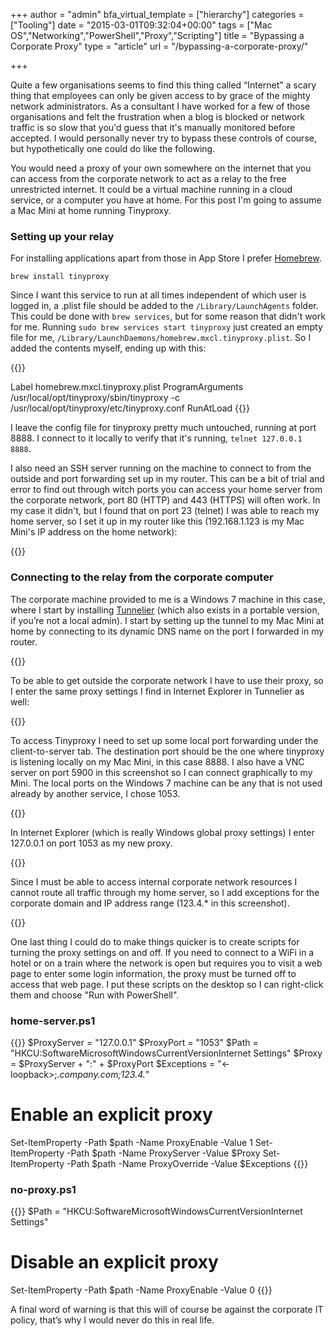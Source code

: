 +++
author = "admin"
bfa_virtual_template = ["hierarchy"]
categories = ["Tooling"]
date = "2015-03-01T09:32:04+00:00"
tags = ["Mac OS","Networking","PowerShell","Proxy","Scripting"]
title = "Bypassing a Corporate Proxy"
type = "article"
url = "/bypassing-a-corporate-proxy/"

+++

Quite a few organisations seems to find this thing called &#8220;Internet&#8221; a scary thing that employees can only be given access to by grace of the mighty network administrators. As a consultant I have worked for a few of those organisations and felt the frustration when a blog is blocked or network traffic is so slow that you'd guess that it's manually monitored before accepted. I would personally never try to bypass these controls of course, but hypothetically one could do like the following.

You would need a proxy of your own somewhere on the internet that you can access from the corporate network to act as a relay to the free unrestricted internet. It could be a virtual machine running in a cloud service, or a computer you have at home. For this post I'm going to assume a Mac Mini at home running Tinyproxy.

### Setting up your relay

For installing applications apart from those in App Store I prefer [Homebrew][1].

```
brew install tinyproxy
```

Since I want this service to run at all times independent of which user is logged in, a .plist file should be added to the `/Library/LaunchAgents` folder. This could be done with `brew services`, but for some reason that didn't work for me. Running `sudo brew services start tinyproxy` just created an empty file for me, `/Library/LaunchDaemons/homebrew.mxcl.tinyproxy.plist`. So I added the contents myself, ending up with this:

{{<highlight xml>}}

<?xml version="1.0" encoding="UTF-8"?>
<!DOCTYPE plist PUBLIC -//Apple Computer//DTD PLIST 1.0//EN http://www.apple.com/DTDs/PropertyList-1.0.dtd>
<plist version="1.0">
<dict>
  <key>Label</key>
  <string>homebrew.mxcl.tinyproxy.plist</string>
  <key>ProgramArguments</key>
  <array>
       <string>/usr/local/opt/tinyproxy/sbin/tinyproxy</string>
       <string>-c</string>
       <string>/usr/local/opt/tinyproxy/etc/tinyproxy.conf</string>
  </array>
  <key>RunAtLoad</key>
  <true/>
</dict>
</plist>
{{</highlight>}}

I leave the config file for tinyproxy pretty much untouched, running at port 8888. I connect to it locally to verify that it's running, `telnet 127.0.0.1 8888`.

I also need an SSH server running on the machine to connect to from the outside and port forwarding set up in my router. This can be a bit of trial and error to find out through witch ports you can access your home server from the corporate network, port 80 (HTTP) and 443 (HTTPS) will often work. In my case it didn't, but I found that on port 23 (telnet) I was able to reach my home server, so I set it up in my router like this (192.168.1.123 is my Mac Mini's IP address on the home network):

{{<post-image image="dd-wrt-port-forwarding.png" alt="Port forwarding" borderless="true" />}}

### Connecting to the relay from the corporate computer

The corporate machine provided to me is a Windows 7 machine in this case, where I start by installing [Tunnelier][2] (which also exists in a portable version, if you’re not a local admin). I start by setting up the tunnel to my Mac Mini at home by connecting to its dynamic DNS name on the port I forwarded in my router.

{{<post-image image="Tunnelier-login.png" alt="Tunnelier login" borderless="true" />}}

To be able to get outside the corporate network I have to use their proxy, so I enter the same proxy settings I find in Internet Explorer in Tunnelier as well:

{{<post-image image="Tunnelier-Proxy-Settings.png" alt="Tunnelier proxy settings" borderless="true" />}}

To access Tinyproxy I need to set up some local port forwarding under the client-to-server tab. The destination port should be the one where tinyproxy is listening locally on my Mac Mini, in this case 8888. I also have a VNC server on port 5900 in this screenshot so I can connect graphically to my Mini. The local ports on the Windows 7 machine can be any that is not used already by another service, I chose 1053.

{{<post-image image="Tunnelier-C2S.png" alt="Tunnelier Client to Server" borderless="true" />}}

In Internet Explorer (which is really Windows global proxy settings) I enter 127.0.0.1 on port 1053 as my new proxy.

{{<post-image image="IE-LAN-settings.png" alt="IE-LAN-settings" borderless="true" />}}

Since I must be able to access internal corporate network resources I cannot route all traffic through my home server, so I add exceptions for the corporate domain and IP address range (123.4.\* in this screenshot).

{{<post-image image="IE-proxy-settings.png" alt="IE proxy settings" borderless="true" />}}

One last thing I could do to make things quicker is to create scripts for turning the proxy settings on and off. If you need to connect to a WiFi in a hotel or on a train where the network is open but requires you to visit a web page to enter some login information, the proxy must be turned off to access that web page. I put these scripts on the desktop so I can right-click them and choose "Run with PowerShell".

### home-server.ps1

{{<highlight powershell>}}
$ProxyServer = "127.0.0.1"
$ProxyPort = "1053"
$Path   = "HKCU:SoftwareMicrosoftWindowsCurrentVersionInternet Settings"
$Proxy = $ProxyServer + ":" + $ProxyPort
\$Exceptions = "<-loopback>;_.company.com;123.4._"

# Enable an explicit proxy

Set-ItemProperty -Path $path -Name ProxyEnable -Value 1
Set-ItemProperty -Path $path -Name ProxyServer -Value $Proxy
Set-ItemProperty -Path $path -Name ProxyOverride -Value \$Exceptions
{{</highlight>}}

### no-proxy.ps1

{{<highlight powershell>}}
\$Path = "HKCU:SoftwareMicrosoftWindowsCurrentVersionInternet Settings"

# Disable an explicit proxy

Set-ItemProperty -Path \$path -Name ProxyEnable -Value 0
{{</highlight>}}

A final word of warning is that this will of course be against the corporate IT policy, that’s why I would never do this in real life.

[1]: http://brew.sh/
[2]: http://www.bitvise.com/ssh-client
